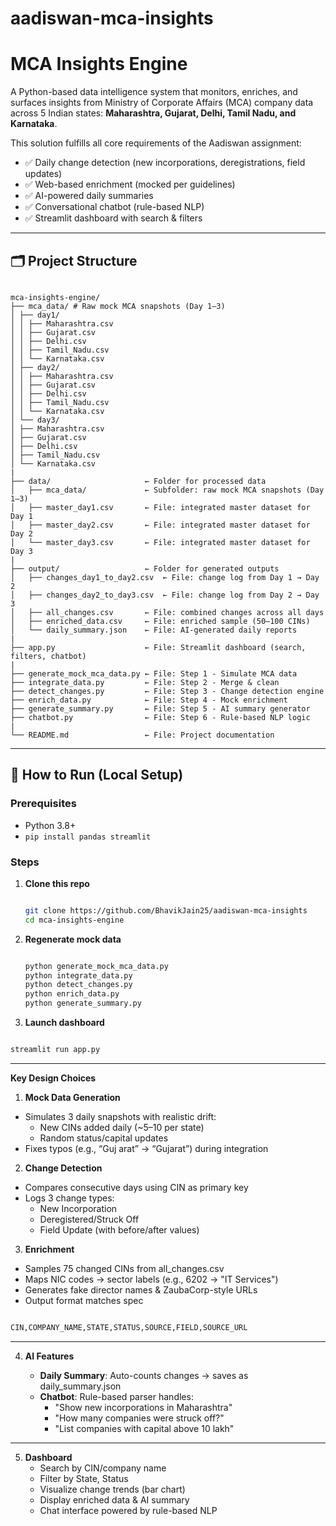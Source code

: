 # aadiswan-mca-insights

# MCA Insights Engine

A Python-based data intelligence system that monitors, enriches, and surfaces insights from Ministry of Corporate Affairs (MCA) company data across 5 Indian states: **Maharashtra, Gujarat, Delhi, Tamil Nadu, and Karnataka**.

This solution fulfills all core requirements of the Aadiswan assignment:
- ✅ Daily change detection (new incorporations, deregistrations, field updates)
- ✅ Web-based enrichment (mocked per guidelines)
- ✅ AI-powered daily summaries
- ✅ Conversational chatbot (rule-based NLP)
- ✅ Streamlit dashboard with search & filters


---

## 🗂️ Project Structure

```

mca-insights-engine/
├── mca_data/ # Raw mock MCA snapshots (Day 1–3)
│ ├── day1/
│ │ ├── Maharashtra.csv
│ │ ├── Gujarat.csv
│ │ ├── Delhi.csv
│ │ ├── Tamil_Nadu.csv
│ │ └── Karnataka.csv
│ ├── day2/
│ │ ├── Maharashtra.csv
│ │ ├── Gujarat.csv
│ │ ├── Delhi.csv
│ │ ├── Tamil_Nadu.csv
│ │ └── Karnataka.csv
│ └── day3/
│ ├── Maharashtra.csv
│ ├── Gujarat.csv
│ ├── Delhi.csv
│ ├── Tamil_Nadu.csv
│ └── Karnataka.csv
|
├── data/                     ← Folder for processed data
│   ├── mca_data/             ← Subfolder: raw mock MCA snapshots (Day 1–3)
│   ├── master_day1.csv       ← File: integrated master dataset for Day 1
│   ├── master_day2.csv       ← File: integrated master dataset for Day 2
│   └── master_day3.csv       ← File: integrated master dataset for Day 3
|
├── output/                   ← Folder for generated outputs
│   ├── changes_day1_to_day2.csv  ← File: change log from Day 1 → Day 2
│   ├── changes_day2_to_day3.csv  ← File: change log from Day 2 → Day 3
│   ├── all_changes.csv       ← File: combined changes across all days
│   ├── enriched_data.csv     ← File: enriched sample (50–100 CINs)
│   └── daily_summary.json    ← File: AI-generated daily reports
|
├── app.py                    ← File: Streamlit dashboard (search, filters, chatbot)
|
├── generate_mock_mca_data.py ← File: Step 1 - Simulate MCA data
├── integrate_data.py         ← File: Step 2 - Merge & clean
├── detect_changes.py         ← File: Step 3 - Change detection engine
├── enrich_data.py            ← File: Step 4 - Mock enrichment
├── generate_summary.py       ← File: Step 5 - AI summary generator
├── chatbot.py                ← File: Step 6 - Rule-based NLP logic
|
└── README.md                 ← File: Project documentation

```




---



## 🚀 How to Run (Local Setup)

### Prerequisites
- Python 3.8+
- `pip install pandas streamlit`

### Steps
1. **Clone this repo**
   ```bash
   
   git clone https://github.com/BhavikJain25/aadiswan-mca-insights
   cd mca-insights-engine

2. **Regenerate mock data**

    ```bash

   python generate_mock_mca_data.py
   python integrate_data.py
   python detect_changes.py
   python enrich_data.py
   python generate_summary.py


3. **Launch dashboard**

  ```bash

  streamlit run app.py

  ```


---


__Key Design Choices__


1. **Mock Data Generation**

 * Simulates 3 daily snapshots with realistic drift:
   * New CINs added daily (~5–10 per state)
   * Random status/capital updates
 * Fixes typos (e.g., “Guj arat” → “Gujarat”) during integration

2. **Change Detection**

 * Compares consecutive days using CIN as primary key
 * Logs 3 change types:
     * New Incorporation
     * Deregistered/Struck Off
     * Field Update (with before/after values)


3. **Enrichment**

  * Samples 75 changed CINs from all_changes.csv
  * Maps NIC codes → sector labels (e.g., 6202 → "IT Services")
  * Generates fake director names & ZaubaCorp-style URLs
  * Output format matches spec

   ```bash

   CIN,COMPANY_NAME,STATE,STATUS,SOURCE,FIELD,SOURCE_URL

   ```


---


4. **AI Features**
   
     * **Daily Summary**: Auto-counts changes → saves as daily_summary.json
     * **Chatbot**: Rule-based parser handles:
          * "Show new incorporations in Maharashtra"
          * "How many companies were struck off?"
          * "List companies with capital above 10 lakh"



---
5. **Dashboard**
    * Search by CIN/company name
    * Filter by State, Status
    * Visualize change trends (bar chart)
    * Display enriched data & AI summary
    * Chat interface powered by rule-based NLP




   

   


